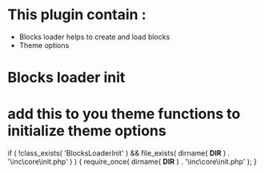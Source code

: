 # This plugin contain : 
- Blocks loader helps to create and load blocks
- Theme options

# Blocks loader init
# add this to you theme functions to initialize theme options

if ( !class_exists( 'BlocksLoaderInit' ) && file_exists( dirname( __DIR__ ) . '\inc\core\init.php' ) ) {
    require_once( dirname( __DIR__ ) . '\inc\core\init.php' );
}
